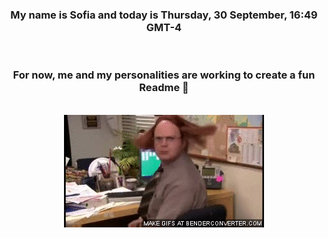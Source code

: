 


<div align="center">
<h3 >My name is Sofia and today is Thursday, 30 September, 16:49 GMT-4</h3><br>
<h3 >For now, me and my personalities are working to create a fun Readme 👋
</h3><br>
<img src='img/dwight.gif' alt='working...'/>
</div>
